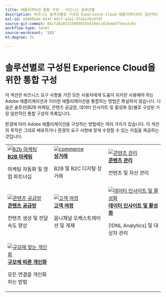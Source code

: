```yaml
---
title: 애플리케이션 통합 구성 - 비즈니스 솔루션별
description: 비즈니스 솔루션별로 구성된 Experience Cloud 애플리케이션의 일반적인 통합 구성에 대해 알아봅니다.
exl-id: eb460a4e-924f-4dcf-a2e2-5fa5a7bc9fdf
source-git-commit: 8bcf161013259850165418dccd18ebd7f4ea3c93
workflow-type: tm+mt
source-wordcount: '183'
ht-degree: 2%

---
```


# 솔루션별로 구성된 Experience Cloud을 위한 통합 구성

이 섹션은 비즈니스 요구 사항을 가진 모든 사용자에게 도움이 되지만 사용해야 하는 Adobe 애플리케이션과 이러한 애플리케이션을 통합하는 방법은 확실하지 않습니다. 다음은 솔루션(B2B 마케팅, 콘텐츠 공급망, 데이터 인사이트 및 활성화 등)별로 구성된 가장 일반적인 통합 구성의 목록입니다.

환경에 따라 Adobe 애플리케이션을 구성하는 방법에는 여러 가지가 있습니다. 이 섹션의 목적은 그대로 배포하거나 환경의 요구 사항에 맞게 수정할 수 있는 지침을 제공하는 것입니다.

<table>
<tr>
    <td>
      <a  href="./b2b.md"><img alt="B2b 마케팅" src="https://cdn.experienceleague.adobe.com/thumb/b2b.png"/></a>
      <div><strong><a href="./b2b.md">B2B 마케팅</a></strong></div>
      <p>
        마케팅 자동화 및 영업 파트너십
      </p>
    </td>
   <td>
      <a  href="./commerce.md"><img alt="commerce" src="https://cdn.experienceleague.adobe.com/thumb/commerce.png"/></a>
      <div><strong><a href="./commerce.md">상거래</a></strong></div>
      <p>
        B2B 및 B2C 디지털 상거래
      </p>
   </td>    
   <td>
      <a  href="./content-management.md"><img alt="콘텐츠 관리" src="https://cdn.experienceleague.adobe.com/thumb/content-management.png"/></a>
      <div><strong><a href="./content-management.md">콘텐츠 관리</a></strong></div>
      <p>
        컨텐츠 및 자산 관리
      </p>
   </td>
</tr>
<tr>
   <td>
      <a  href="./content-supply-chain.md"><img alt="콘텐츠 공급망" src="https://cdn.experienceleague.adobe.com/thumb/content-supply-chain.png"/></a>
      <div><strong><a href="./content-supply-chain.md">콘텐츠 공급망</a></strong></div>
      <p>
        컨텐츠 생성 및 전달 속도 향상
      </p> 
    </td>
   <td>
      <a  href="./customer-journeys.md"><img alt="고객 여정" src="https://cdn.experienceleague.adobe.com/thumb/customer-journeys.png"/></a>
      <div><strong><a href="./customer-journeys.md">고객 여정</a></strong></div>
      <p>
        옴니채널 오케스트레이션 및 게재
      </p> 
    </td>
   <td>
      <a  href="./data-insights.md"><img alt="데이터 인사이트 및 활성화" src="https://cdn.experienceleague.adobe.com/thumb/data-insights.png"/></a>
      <div><strong><a href="./data-insights.md"> 데이터 인사이트 및 활성화</a></strong></div>
      <p>
        [!DNL Analytics] 및 대상자 관리
      </p>
   </td>  
</tr>
<tr>
   <td>
      <a  href="./personalization.md"><img alt="규모에 맞는 개인화" src="https://cdn.experienceleague.adobe.com/thumb/personalization.png"/></a>
      <div><strong><a href="./personalization.md">규모에 따른 개인화</a></strong></div>
      <p>
        모든 연결을 개인화하는 방법
      </p>
   </td>
</table>
